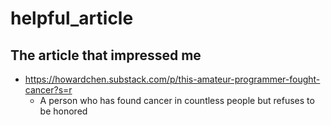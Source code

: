 # helpful_article
## The article that impressed me
* https://howardchen.substack.com/p/this-amateur-programmer-fought-cancer?s=r
  - A person who has found cancer in countless people but refuses to be honored
